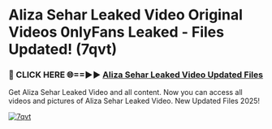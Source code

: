 # Aliza Sehar Leaked Video Original Videos 0nlyFans Leaked - Files Updated! (7qvt)

<h3>🔴 CLICK HERE 🌐==►► <a href="https://tinyurl.com/2jnfzry5" rel="nofollow">Aliza Sehar Leaked Video Updated Files</a></h3>

Get Aliza Sehar Leaked Video and all content. Now you can access all videos and pictures of Aliza Sehar Leaked Video. New Updated Files 2025!

[![7qvt](https://i.imgur.com/GyGTBgg.gif)](https://tinyurl.com/2jnfzry5)
